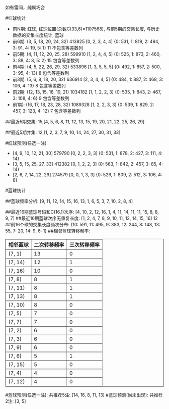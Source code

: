 <!-- 
.. title: 双色球2016063期(2016-06-02)数据分析报告
.. slug: slott-2016063-2016-06-02-report
.. date: 2016-06-03 08:00:00 UTC+08:00
.. tags: Lottery
.. link: 
.. description: 
.. type: text
-->

如有雷同，纯属巧合

<!-- TEASER_END-->

#红球统计

- 前N期: 红球, 红球位置(总数C(33,6)=1107568), 与前5期的交集长度, 与历史数据的交集长度统计, 蓝球
- 前6期: (3, 5, 18, 20, 24, 32) 413825 [0, 2, 3, 4, 4] {0: 531, 1: 819, 2: 494, 3: 91, 4: 19, 5: 1} 11 不包含等差数列
- 前5期: (4, 11, 12, 20, 25, 28) 599910 [1, 2, 4, 4, 5] {0: 525, 1: 873, 2: 460, 3: 88, 4: 8, 5: 2} 15 包含等差数列
- 前4期: (4, 5, 22, 26, 29, 32) 533896 [1, 3, 5, 5, 5] {0: 492, 1: 857, 2: 500, 3: 95, 4: 13} 8 包含等差数列
- 前3期: (5, 6, 8, 18, 20, 32) 636914 [2, 3, 4, 4, 5] {0: 484, 1: 887, 2: 468, 3: 106, 4: 13} 8 包含等差数列
- 前2期: (12, 13, 15, 18, 19, 21) 1034182 [1, 1, 2, 2, 3] {0: 535, 1: 843, 2: 467, 3: 108, 4: 6} 9 包含等差数列
- 前1期: (16, 17, 18, 23, 28, 32) 1089328 [1, 2, 2, 3, 3] {0: 539, 1: 829, 2: 457, 3: 123, 4: 12} 7 包含等差数列

##最近5期交集:
15,[4, 5, 6, 8, 11, 12, 13, 15, 19, 20, 21, 22, 25, 26, 29]

##最近5期并集:
12,[1, 2, 3, 7, 9, 10, 14, 24, 27, 30, 31, 33]

#红球预测(任选一注)

- [4, 9, 10, 12, 21, 30] 579790 [0, 2, 2, 3, 3] {0: 531, 1: 878, 2: 427, 3: 111, 4: 14}
- [3, 5, 15, 25, 27, 33] 412382 [0, 1, 2, 2, 3] {0: 563, 1: 842, 2: 457, 3: 85, 4: 14}
- [2, 6, 7, 14, 22, 29] 274579 [0, 0, 1, 3, 3] {0: 526, 1: 809, 2: 512, 3: 106, 4: 8}

#蓝球统计

##蓝球频率分析:
[9, 11, 12, 14, 15, 16, 13, 1, 6, 5, 3, 7, 10, 2, 8, 4]

##最近16期蓝球号码和C(16,1)次序:
 [4, 10, 2, 12, 16, 1, 4, 11, 14, 11, 11, 15, 8, 8, 9, 7]
##最近16期蓝球次序无重复长度:
 [1, 2, 4, 7, 8, 9, 10, 11, 12, 14, 15, 16] 12
##前16个球的交集长度频次分布:
{10: 591, 11: 495, 9: 383, 12: 244, 8: 148, 13: 55, 7: 20, 14: 9, 6: 1}
##相邻蓝球转移频率:
 <table border="1" class="table table-striped dataframe">
  <thead>
    <tr style="text-align: right;">
      <th>相邻蓝球</th>
      <th>二次转移频率</th>
      <th>三次转移频率</th>
    </tr>
  </thead>
  <tbody>
    <tr>
      <td>(7, 1)</td>
      <td>13</td>
      <td>0</td>
    </tr>
    <tr>
      <td>(7, 14)</td>
      <td>12</td>
      <td>1</td>
    </tr>
    <tr>
      <td>(7, 16)</td>
      <td>10</td>
      <td>0</td>
    </tr>
    <tr>
      <td>(7, 8)</td>
      <td>8</td>
      <td>1</td>
    </tr>
    <tr>
      <td>(7, 11)</td>
      <td>8</td>
      <td>1</td>
    </tr>
    <tr>
      <td>(7, 13)</td>
      <td>8</td>
      <td>1</td>
    </tr>
    <tr>
      <td>(7, 10)</td>
      <td>8</td>
      <td>0</td>
    </tr>
    <tr>
      <td>(7, 5)</td>
      <td>7</td>
      <td>0</td>
    </tr>
    <tr>
      <td>(7, 7)</td>
      <td>7</td>
      <td>0</td>
    </tr>
    <tr>
      <td>(7, 2)</td>
      <td>6</td>
      <td>0</td>
    </tr>
    <tr>
      <td>(7, 3)</td>
      <td>6</td>
      <td>0</td>
    </tr>
    <tr>
      <td>(7, 9)</td>
      <td>6</td>
      <td>0</td>
    </tr>
    <tr>
      <td>(7, 6)</td>
      <td>5</td>
      <td>1</td>
    </tr>
    <tr>
      <td>(7, 15)</td>
      <td>5</td>
      <td>0</td>
    </tr>
    <tr>
      <td>(7, 4)</td>
      <td>4</td>
      <td>0</td>
    </tr>
    <tr>
      <td>(7, 12)</td>
      <td>4</td>
      <td>0</td>
    </tr>
  </tbody>
</table>
#蓝球预测(任选一注):
共推荐5注: [14, 16, 8, 11, 13]
#蓝球预测(尚未出现):
共推荐2注: [3, 5]

